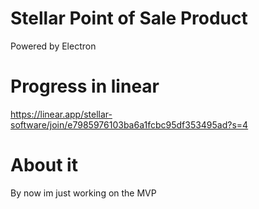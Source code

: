 # Stellar Point of Sale Product

Powered by Electron

# Progress in linear

https://linear.app/stellar-software/join/e7985976103ba6a1fcbc95df353495ad?s=4

# About it

By now im just working on the MVP
